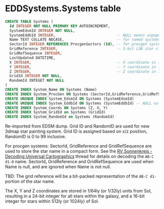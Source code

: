 # EDDSystems.Systems table

```sql
CREATE TABLE Systems (
  Id INTEGER NOT NULL PRIMARY KEY AUTOINCREMENT,
  SystemEdsmId INTEGER NOT NULL,
  SystemEddbId INTEGER,                            -- NULL means unpopulated
  Name TEXT COLLATE NOCASE,                        -- for named systems
  SectorId INTEGER REFERENCES ProcgenSectors (Id), -- for procgen systems
  GridReference INTEGER,                           -- 3-bit LSB star class, 21-bit MSB grid ref
  GridRefSequence INTEGER,
  LastUpdated DATETIME,
  X INTEGER,                                       -- X coordinate in 1/64ly units
  Y INTEGER,                                       -- Y coordinate in 1/64ly units
  Z INTEGER,                                       -- Z coordinate in 1/64ly units
  GridId INTEGER NOT NULL,
  RandomId INTEGET NOT NULL
)
CREATE INDEX System_Name ON Systems (Name)
CREATE INDEX System_ProcGen ON Systems (SectorId,GridReference,GridRefSequence)
CREATE UNIQUE INDEX System_EdsmId ON Systems (SystemEdsmId)
CREATE UNIQUE INDEX System_EddbId ON Systems (SystemEddbId) -- NULL values don't count
CREATE INDEX System_Coords ON Systems (Z, X, Y)
CREATE INDEX System_GridId on Systems (GridId)
CREATE INDEX System_RandomId on Systems (RandomId)
```

Re-imported from EDSM dump.  Grid ID and RandomID are used for new 3dmap star painting system.  Grid ID is assigned based on x/z position, RandomID is 0 to 99 inclusive.

For procgen systems: SectorId, GridReference and GridRefSequence are used to store the star name in a compact form.  See the [RV Sonnenkreis - Decoding Universal Cartographics](https://forums.frontier.co.uk/showthread.php/196297-RV-Sonnenkreis-Decoding-Universal-Cartographics) thread for details on decoding the `AB-C d1-0` name.  SectorId, GridReference and GridRefSequence are used when Name is null, and are ignored when Name is not null.

TBD: The grid reference will be a bit-packed representation of the `AB-C d1-` portion of the star name. 

The X, Y and Z coordinates are stored in 1/64ly (or 1/32ly) units from Sol, resulting in a 24-bit integer for all stars within the galaxy, and a 16-bit integer for stars within 512ly (or 1024ly) of Sol.
